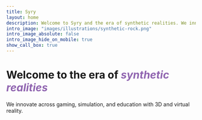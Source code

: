 ```yaml
---
title: Syry
layout: home
description: Welcome to Syry and the era of synthetic realities. We innovate across gaming, simulations and education with the power of virtual reality.
intro_image: "images/illustrations/synthetic-rock.png"
intro_image_absolute: false
intro_image_hide_on_mobile: true
show_call_box: true
---
```


# Welcome to the era of *<span style="color:#9065b0;">synthetic realities</span>*

We innovate across gaming, simulation, and education with 3D and virtual reality.
